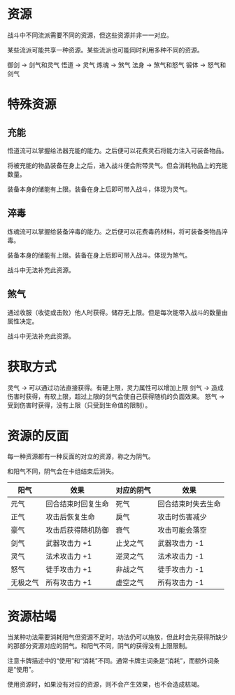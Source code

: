 # 资源

战斗中不同流派需要不同的资源，但这些资源并非一一对应。

某些流派可能共享一种资源。某些流派也可能同时利用多种不同的资源。

御剑 -> 剑气和灵气
悟道 -> 灵气
炼魂 -> 煞气
法身 -> 煞气和怒气
锻体 -> 怒气和剑气

# 特殊资源

## 充能

悟道流可以掌握给法器充能的能力。之后便可以花费灵石将能力注入可装备物品。

将被充能的物品装备在身上之后，进入战斗便会附带灵气。但会消耗物品上的充能数量。

装备本身的储能有上限。装备在身上后即可带入战斗，体现为灵气。

## 淬毒

炼魂流可以掌握给装备淬毒的能力。之后便可以花费毒药材料，将可装备类物品淬毒。

装备本身的储能有上限。装备在身上后即可带入战斗。体现为煞气。

战斗中无法补充此资源。

## 煞气

通过收服（收徒或击败）他人时获得。储存无上限。但是每次能带入战斗的数量由属性决定。

战斗中无法补充此资源。

# 获取方式

灵气 -> 可以通过功法直接获得。有硬上限，灵力属性可以增加上限
剑气 -> 造成伤害时获得，有软上限，超过上限的剑气会使自己获得随机的负面效果。
怒气 -> 受到伤害时获得，没有上限（只受到生命值的限制）。

# 资源的反面

每一种资源都有一种反面的对立的资源，称之为阴气。

和阳气不同，阴气会在卡组结束后消失。

| 阳气     | 效果               | 对应的阴气 | 效果               |
| -------- | ------------------ | ---------- | ------------------ |
| 元气     | 回合结束时回复生命 | 死气       | 回合结束时失去生命 |
| 正气     | 攻击后恢复生命     | 戾气       | 攻击时伤害减少     |
| 豪气     | 攻击后获得随机防御 | 衰气       | 攻击可能会落空     |
| 剑气     | 武器攻击力 +1      | 止戈之气   | 武器攻击力 -1      |
| 灵气     | 法术攻击力 +1      | 逆灵之气   | 法术攻击力 -1      |
| 怒气     | 徒手攻击力 +1      | 非战之气   | 徒手攻击力 -1      |
| 无极之气 | 所有攻击力 +1      | 虚空之气   | 所有攻击力 -1      |

# 资源枯竭

当某种功法需要消耗阳气但资源不足时，功法仍可以施放，但此时会先获得所缺少的那部分资源对应的阴气。和阳气不同，阴气的获得没有上限限制。

注意卡牌描述中的“使用”和“消耗”不同。通常卡牌主词条是“消耗”，而额外词条是“使用”。

使用资源时，如果没有对应的资源，则不会产生效果，也不会造成枯竭。
